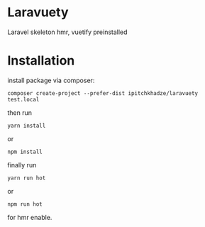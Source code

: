 # Laravuety
Laravel skeleton hmr, vuetify preinstalled

# Installation

install package via composer: 

`composer create-project --prefer-dist ipitchkhadze/laravuety test.local`

then run 

``yarn install``

or

``npm install``

finally run 

``yarn run hot``

or

``npm run hot``

for hmr enable.
